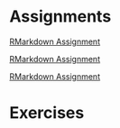 
# Assignments


[RMarkdown Assignment](Asignment-Week-1.html)


[RMarkdown Assignment](Assignmet-2.html)


[RMarkdown Assignment](ElectricityData.html)


# Exercises


